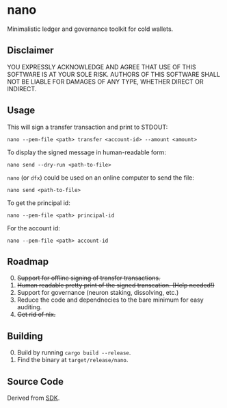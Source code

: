 # nano

Minimalistic ledger and governance toolkit for cold wallets.

## Disclaimer

YOU EXPRESSLY ACKNOWLEDGE AND AGREE THAT USE OF THIS SOFTWARE IS AT YOUR SOLE RISK.
AUTHORS OF THIS SOFTWARE SHALL NOT BE LIABLE FOR DAMAGES OF ANY TYPE, WHETHER DIRECT OR INDIRECT.

## Usage

This will sign a transfer transaction and print to STDOUT:

    nano --pem-file <path> transfer <account-id> --amount <amount>

To display the signed message in human-readable form:

    nano send --dry-run <path-to-file>

`nano` (or `dfx`) could be used on an online computer to send the file:

    nano send <path-to-file>

To get the principal id:

    nano --pem-file <path> principal-id

For the account id:

    nano --pem-file <path> account-id

## Roadmap

0. ~~Support for offline signing of transfer transactions.~~
1. ~~Human readable pretty print of the signed transcation. (Help needed!)~~
2. Support for governance (neuron staking, dissolving, etc.)
3. Reduce the code and dependnecies to the bare minimum for easy auditing.
4. ~~Get rid of nix.~~

## Building

0. Build by running `cargo build --release`.
1. Find the binary at `target/release/nano`.

## Source Code

Derived from [SDK](https://github.com/dfinity/sdk).
